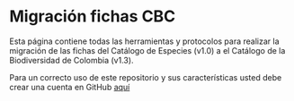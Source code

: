 # Migración fichas CBC

Esta página contiene todas las herramientas y protocolos para realizar la migración de las fichas del Catálogo de Especies (v1.0) a el Catálogo de la Biodiversidad de Colombia (v1.3).

Para un correcto uso de este repositorio y sus características usted debe crear una cuenta en GitHub [aquí](https://github.com/join)


